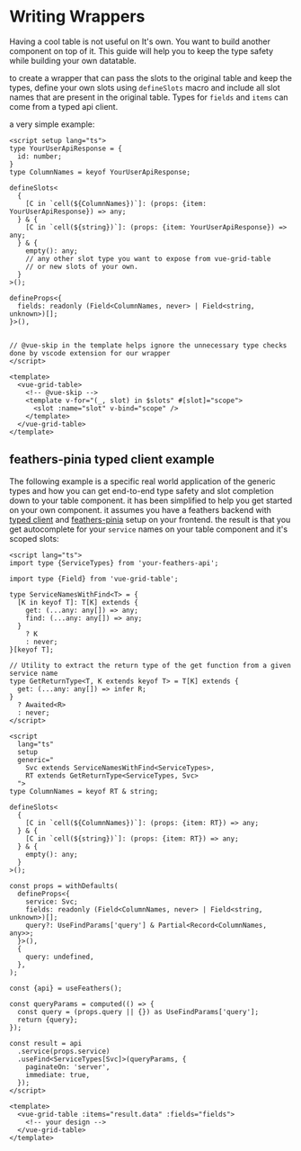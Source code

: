 # Writing Wrappers

Having a cool table is not useful on It's own. You want to build another component on top of it. This guide will help you to keep the type safety while building your own datatable.

to create a wrapper that can pass the slots to the original table and keep the types, define your own slots using `defineSlots` macro and include all slot names that are present in the original table. Types for `fields` and `items` can come from a typed api client.

a very simple example:

```vue
<script setup lang="ts">
type YourUserApiResponse = {
  id: number;
}
type ColumnNames = keyof YourUserApiResponse;

defineSlots<
  {
    [C in `cell(${ColumnNames})`]: (props: {item: YourUserApiResponse}) => any;
  } & {
    [C in `cell(${string})`]: (props: {item: YourUserApiResponse}) => any;
  } & {
    empty(): any;
    // any other slot type you want to expose from vue-grid-table
    // or new slots of your own.
  }
>();

defineProps<{
  fields: readonly (Field<ColumnNames, never> | Field<string, unknown>)[];
}>(),


// @vue-skip in the template helps ignore the unnecessary type checks done by vscode extension for our wrapper
</script>

<template>
  <vue-grid-table>
    <!-- @vue-skip -->
    <template v-for="(_, slot) in $slots" #[slot]="scope">
      <slot :name="slot" v-bind="scope" />
    </template>
  </vue-grid-table>
</template>
```

## feathers-pinia typed client example

The following example is a specific real world application of the generic types and how you can get end-to-end type safety and slot completion down to your table component. it has been simplified to help you get started on your own component. it assumes you have a feathers backend with [typed client](https://feathersjs.com/guides/cli/client) and [feathers-pinia](https://feathers-pinia.pages.dev/) setup on your frontend. the result is that you get autocomplete for your `service` names on your table component and it's scoped slots:

```vue
<script lang="ts">
import type {ServiceTypes} from 'your-feathers-api';

import type {Field} from 'vue-grid-table';

type ServiceNamesWithFind<T> = {
  [K in keyof T]: T[K] extends {
    get: (...any: any[]) => any;
    find: (...any: any[]) => any;
  }
    ? K
    : never;
}[keyof T];

// Utility to extract the return type of the get function from a given service name
type GetReturnType<T, K extends keyof T> = T[K] extends {
  get: (...any: any[]) => infer R;
}
  ? Awaited<R>
  : never;
</script>

<script 
  lang="ts"
  setup
  generic="
    Svc extends ServiceNamesWithFind<ServiceTypes>,
    RT extends GetReturnType<ServiceTypes, Svc>
  ">
type ColumnNames = keyof RT & string;

defineSlots<
  {
    [C in `cell(${ColumnNames})`]: (props: {item: RT}) => any;
  } & {
    [C in `cell(${string})`]: (props: {item: RT}) => any;
  } & {
    empty(): any;
  }
>();

const props = withDefaults(
  defineProps<{
    service: Svc;
    fields: readonly (Field<ColumnNames, never> | Field<string, unknown>)[];
    query?: UseFindParams['query'] & Partial<Record<ColumnNames, any>>;
  }>(),
  {
    query: undefined,
  },
);

const {api} = useFeathers();

const queryParams = computed(() => {
  const query = (props.query || {}) as UseFindParams['query'];
  return {query};
});

const result = api
  .service(props.service)
  .useFind<ServiceTypes[Svc]>(queryParams, {
    paginateOn: 'server',
    immediate: true,
  });
</script>

<template>
  <vue-grid-table :items="result.data" :fields="fields">
    <!-- your design -->
  </vue-grid-table>
</template>
```
